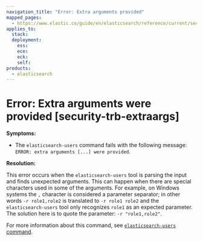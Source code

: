 ```yaml
---
navigation_title: "Error: Extra arguments provided"
mapped_pages:
  - https://www.elastic.co/guide/en/elasticsearch/reference/current/security-trb-extraargs.html
applies_to:
  stack:
  deployment:
    ess:
    ece:
    eck:
    self:
products:
  - elasticsearch
---
```


# Error: Extra arguments were provided [security-trb-extraargs]

**Symptoms:**

* The `elasticsearch-users` command fails with the following message: `ERROR: extra arguments [...] were provided`.

**Resolution:**

This error occurs when the `elasticsearch-users` tool is parsing the input and finds unexpected arguments. This can happen when there are special characters used in some of the arguments. For example, on Windows systems the `,` character is considered a parameter separator; in other words `-r role1,role2` is translated to `-r role1 role2` and the `elasticsearch-users` tool only recognizes `role1` as an expected parameter. The solution here is to quote the parameter: `-r "role1,role2"`.

For more information about this command, see [`elasticsearch-users` command](elasticsearch://reference/elasticsearch/command-line-tools/users-command.md).

